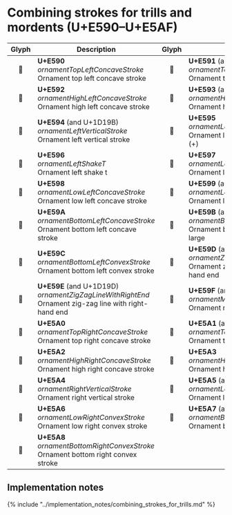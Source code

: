 Combining strokes for trills and mordents (U+E590–U+E5AF)
=========================================================

| **Glyph** | **Description** | **Glyph** | **Description**
| :-------: | --------------- | :-------: | ---------------
|<span class="bravura_large">&#xe590;</span> | **U+E590**<br/>*ornamentTopLeftConcaveStroke*<br/>Ornament top left concave stroke | <span class="bravura_large">&#xe591;</span> | **U+E591** (and U+1D1A5)<br/>*ornamentTopLeftConvexStroke*<br/>Ornament top left convex stroke
|<span class="bravura_large">&#xe592;</span> | **U+E592**<br/>*ornamentHighLeftConcaveStroke*<br/>Ornament high left concave stroke | <span class="bravura_large">&#xe593;</span> | **U+E593** (and U+1D1A2)<br/>*ornamentHighLeftConvexStroke*<br/>Ornament high left convex stroke
|<span class="bravura_large">&#xe594;</span> | **U+E594** (and U+1D19B)<br/>*ornamentLeftVerticalStroke*<br/>Ornament left vertical stroke | <span class="bravura_large">&#xe595;</span> | **U+E595**<br/>*ornamentLeftVerticalStrokeWithCross*<br/>Ornament left vertical stroke with cross (+)
|<span class="bravura_large">&#xe596;</span> | **U+E596**<br/>*ornamentLeftShakeT*<br/>Ornament left shake t | <span class="bravura_large">&#xe597;</span> | **U+E597**<br/>*ornamentLeftPlus*<br/>Ornament left +
|<span class="bravura_large">&#xe598;</span> | **U+E598**<br/>*ornamentLowLeftConcaveStroke*<br/>Ornament low left concave stroke | <span class="bravura_large">&#xe599;</span> | **U+E599** (and U+1D1A4)<br/>*ornamentLowLeftConvexStroke*<br/>Ornament low left convex stroke
|<span class="bravura_large">&#xe59a;</span> | **U+E59A**<br/>*ornamentBottomLeftConcaveStroke*<br/>Ornament bottom left concave stroke | <span class="bravura_large">&#xe59b;</span> | **U+E59B** (and U+1D1A1)<br/>*ornamentBottomLeftConcaveStrokeLarge*<br/>Ornament bottom left concave stroke, large
|<span class="bravura_large">&#xe59c;</span> | **U+E59C**<br/>*ornamentBottomLeftConvexStroke*<br/>Ornament bottom left convex stroke | <span class="bravura_large">&#xe59d;</span> | **U+E59D** (and U+1D19C)<br/>*ornamentZigZagLineNoRightEnd*<br/>Ornament zig-zag line without right-hand end
|<span class="bravura_large">&#xe59e;</span> | **U+E59E** (and U+1D19D)<br/>*ornamentZigZagLineWithRightEnd*<br/>Ornament zig-zag line with right-hand end | <span class="bravura_large">&#xe59f;</span> | **U+E59F** (and U+1D1A0)<br/>*ornamentMiddleVerticalStroke*<br/>Ornament middle vertical stroke
|<span class="bravura_large">&#xe5a0;</span> | **U+E5A0**<br/>*ornamentTopRightConcaveStroke*<br/>Ornament top right concave stroke | <span class="bravura_large">&#xe5a1;</span> | **U+E5A1** (and U+1D19E)<br/>*ornamentTopRightConvexStroke*<br/>Ornament top right convex stroke
|<span class="bravura_large">&#xe5a2;</span> | **U+E5A2**<br/>*ornamentHighRightConcaveStroke*<br/>Ornament high right concave stroke | <span class="bravura_large">&#xe5a3;</span> | **U+E5A3**<br/>*ornamentHighRightConvexStroke*<br/>Ornament high right convex stroke
|<span class="bravura_large">&#xe5a4;</span> | **U+E5A4**<br/>*ornamentRightVerticalStroke*<br/>Ornament right vertical stroke | <span class="bravura_large">&#xe5a5;</span> | **U+E5A5** (and U+1D1A3)<br/>*ornamentLowRightConcaveStroke*<br/>Ornament low right concave stroke
|<span class="bravura_large">&#xe5a6;</span> | **U+E5A6**<br/>*ornamentLowRightConvexStroke*<br/>Ornament low right convex stroke | <span class="bravura_large">&#xe5a7;</span> | **U+E5A7** (and U+1D19F)<br/>*ornamentBottomRightConcaveStroke*<br/>Ornament bottom right concave stroke
|<span class="bravura_large">&#xe5a8;</span> | **U+E5A8**<br/>*ornamentBottomRightConvexStroke*<br/>Ornament bottom right convex stroke | &nbsp; | &nbsp;

Implementation notes
---------------------

{% include "../implementation_notes/combining_strokes_for_trills.md" %}
